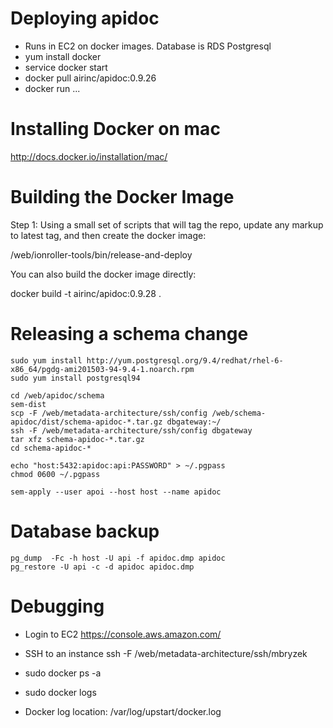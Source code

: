 Deploying apidoc
================

 - Runs in EC2 on docker images. Database is RDS Postgresql
 - yum install docker
 - service docker start
 - docker pull airinc/apidoc:0.9.26
 - docker run ...

Installing Docker on mac
========================

  http://docs.docker.io/installation/mac/

Building the Docker Image
=========================

  Step 1: Using a small set of scripts that will tag the repo, update
  any markup to latest tag, and then create the docker image:
  
  /web/ionroller-tools/bin/release-and-deploy

  You can also build the docker image directly:

  docker build -t airinc/apidoc:0.9.28 .

Releasing a schema change
=========================

    sudo yum install http://yum.postgresql.org/9.4/redhat/rhel-6-x86_64/pgdg-ami201503-94-9.4-1.noarch.rpm
    sudo yum install postgresql94

    cd /web/apidoc/schema
    sem-dist
    scp -F /web/metadata-architecture/ssh/config /web/schema-apidoc/dist/schema-apidoc-*.tar.gz dbgateway:~/
    ssh -F /web/metadata-architecture/ssh/config dbgateway
    tar xfz schema-apidoc-*.tar.gz
    cd schema-apidoc-*

    echo "host:5432:apidoc:api:PASSWORD" > ~/.pgpass
    chmod 0600 ~/.pgpass

    sem-apply --user apoi --host host --name apidoc

Database backup
===============

    pg_dump  -Fc -h host -U api -f apidoc.dmp apidoc
    pg_restore -U api -c -d apidoc apidoc.dmp

Debugging
=========

 - Login to EC2 https://console.aws.amazon.com/

 - SSH to an instance
   ssh -F /web/metadata-architecture/ssh/mbryzek <EC2 Hostname>

 - sudo docker ps -a

 - sudo docker logs <container id>

 - Docker log location: /var/log/upstart/docker.log
